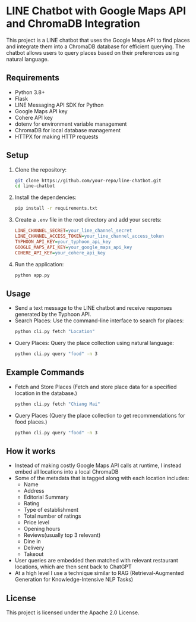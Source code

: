 # LINE Chatbot with Google Maps API and ChromaDB Integration

This project is a LINE chatbot that uses the Google Maps API to find places and integrate them into a ChromaDB database for efficient querying. The chatbot allows users to query places based on their preferences using natural language.

## Requirements

- Python 3.8+
- Flask
- LINE Messaging API SDK for Python
- Google Maps API key
- Cohere API key
- dotenv for environment variable management
- ChromaDB for local database management
- HTTPX for making HTTP requests

## Setup

1. Clone the repository:
   ```bash
   git clone https://github.com/your-repo/line-chatbot.git
   cd line-chatbot
   ```
2. Install the dependencies:
   ```bash
   pip install -r requirements.txt
   ```
3. Create a `.env` file in the root directory and add your secrets:
   ```ini
   LINE_CHANNEL_SECRET=your_line_channel_secret
   LINE_CHANNEL_ACCESS_TOKEN=your_line_channel_access_token
   TYPHOON_API_KEY=your_typhoon_api_key
   GOOGLE_MAPS_API_KEY=your_google_maps_api_key
   COHERE_API_KEY=your_cohere_api_key
   ```
4. Run the application:
   ```bash
   python app.py
   ```

## Usage

- Send a text message to the LINE chatbot and receive responses generated by the Typhoon API.
- Search Places: Use the command-line interface to search for places:
  ```bash
  python cli.py fetch "Location"
  ```
- Query Places: Query the place collection using natural language:
  ```bash
  python cli.py query "food" -n 3
  ```

## Example Commands

- Fetch and Store Places (Fetch and store place data for a specified location in the database.)
   ```bash
   python cli.py fetch "Chiang Mai"
   ```

- Query Places (Query the place collection to get recommendations for food places.)
   ```bash
   python cli.py query "food" -n 3
   ```

## How it works
- Instead of making costly Google Maps API calls at runtime, I instead embed all locations into a local ChromaDB 
- Some of the metadata that is tagged along with each location includes:
   - Name
   - Address
   - Editorial Summary
   - Rating
   - Type of establishment
   - Total number of ratings
   - Price level
   - Opening hours
   - Reviews(usually top 3 relevant)
   - Dine in
   - Delivery
   - Takeout
- User queries are embedded then matched with relevant restaurant locations, which are then sent back to ChatGPT
- At a high level I use a technique similar to RAG (Retrieval-Augmented Generation for Knowledge-Intensive NLP Tasks)

## License

This project is licensed under the Apache 2.0 License.
